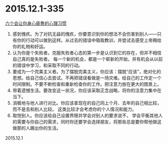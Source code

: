 2015.12.1-335
==============
[六个会让你身心疲惫的心理习惯](http://mp.weixin.qq.com/s?__biz=MjM5NDIzMzU4MA==&mid=400772627&idx=2&sn=5a5fffeb134550a8ce8c3bb20a0aee6c&scene=1&srcid=1204mnqRwRyxxEhQeNtM6A83#rd)

1. 感到愧疚。为了对抗无益的愧疚，你要意识到你的想法不会伤害到别人——只有你的行动可以做到这样。从过去的错误中吸取教训，并尝试去感受上帝赐给你的礼物和好运。
2. 认为你是个失败者。克服失败者心态的第一步是认识到它的存在，但并不相信自己真的是失败者。 每一个新的机会，都是一个崭新的开始，并有机会从以前的错误中学习，和采取不同的行动。
3. 要成为一个完美主义者。为了摆脱完美主义，你应该：摆脱“应该”，绝对化的思想。给自己信心去尝试。不再把错误看做是一场灾难。给自己的工作定一个时间限制。不要不断检查和重新检查你的工作。把注意力放在更大的图景上。
4. 带着遗憾生活。要改变这一状况，你应该采取正念战略，将你的注意力集中在当下。
5. 消极地与他人进行对比。你应该拿现在的自己同上个月、去年的自己相比较，而不是去和别人比较。 这类比较才会考虑你的个人情况和能力。
6. 取悦别人。你应该给自己设置界限并学会对别人的要求说不， 学会平衡其他人的需要与你自己的需求，同时你还要学会选择朋友，将那些总是要你帮他做这做那的人踢出你的生活。

2015.12.1